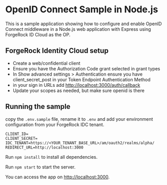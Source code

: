 # OpenID Connect Sample in Node.js

This is a sample application showing how to configure and enable OpenID Connect middleware in a Node.js web application with Express using ForgeRock ID Cloud as the OP.

## ForgeRock Identity Cloud setup

- Create a web/confidential client
- Ensure you have the Authorization Code grant selected in grant types
- In Show advanced settings > Authentication ensure you have client_secret_post in your Token Endpoint Authentication Method
- in your sign in URLs add <http://localhost:3000/auth/callback>
- Update your scopes as needed, but make sure openid is there

## Running the sample

copy the `.env.sample` file, rename it to `.env` and add your environment configuration from your ForgeRock IDC tenant.

    CLIENT_ID=
    CLIENT_SECRET=
    IDC_TENANT=https://<YOUR_TENANT_BASE_URL>/am/oauth2/realms/alpha/
    REDIRECT_URL=http://localhost:3000

Run `npm install` to install all dependencies.

Run `npm start` to start the server.

You can access the app on [http://localhost:3000](http://localhost:3000).
